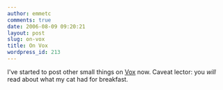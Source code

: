 ```yaml
---
author: emmetc
comments: true
date: 2006-08-09 09:20:21
layout: post
slug: on-vox
title: On Vox
wordpress_id: 213
---
```


I've started to post other small things on [Vox](http://thoughtwax.vox.com/) now. Caveat lector: you _will_ read about what my cat had for breakfast.
